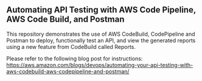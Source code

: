 ## Automating API Testing with AWS Code Pipeline, AWS Code Build, and Postman

This repository demonstrates the use of AWS CodeBuild, CodePipeline and Postman to deploy, 
functionally test an API, and view the generated reports using a new feature from 
CodeBuild called Reports. 

Please refer to the following blog post for instructions: https://aws.amazon.com/blogs/devops/automating-your-api-testing-with-aws-codebuild-aws-codepipeline-and-postman/